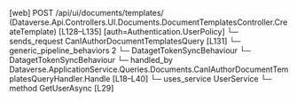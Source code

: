 [web] POST /api/ui/documents/templates/  (Dataverse.Api.Controllers.UI.Documents.DocumentTemplatesController.CreateTemplate)  [L128–L135] [auth=Authentication.UserPolicy]
  └─ sends_request CanIAuthorDocumentTemplatesQuery [L131]
    └─ generic_pipeline_behaviors 2
      └─ DatagetTokenSyncBehaviour
      └─ DatagetTokenSyncBehaviour
    └─ handled_by Dataverse.ApplicationService.Queries.Documents.CanIAuthorDocumentTemplatesQueryHandler.Handle [L18–L40]
      └─ uses_service UserService
        └─ method GetUserAsync [L29]

